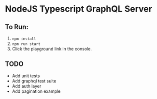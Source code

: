 # NodeJS Typescript GraphQL Server

## To Run:
1. `npm install`
2. `npm run start`
3. Click the playground link in the console.

## TODO
- Add unit tests
- Add graphql test suite
- Add auth layer
- Add pagination example
